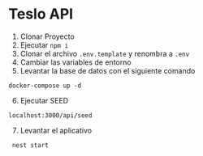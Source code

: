 # Teslo API


1. Clonar Proyecto
2. Ejecutar ``` npm i ```
3. Clonar el archivo ``` .env.template ``` y renombra a ``` .env ```
4. Cambiar las variables de entorno
5. Levantar la base de datos con el siguiente comando

```
docker-compose up -d
```
6. Ejecutar SEED
```
localhost:3000/api/seed
```
7. Levantar el aplicativo 
``` 
 nest start
```
